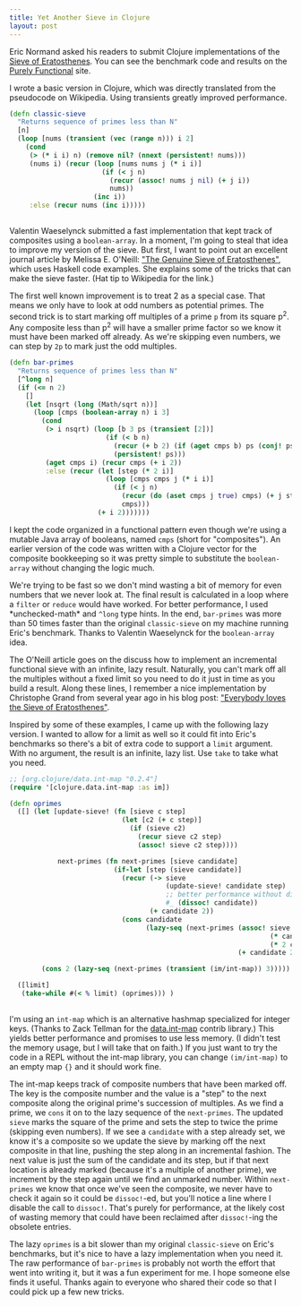 ```yaml
---
title: Yet Another Sieve in Clojure
layout: post
--- 
```


Eric Normand asked his readers to submit Clojure implementations of the
[Sieve of Eratosthenes][1].  You can see the benchmark code and results on the
[Purely Functional][2] site.

[1]: https://en.wikipedia.org/wiki/Sieve_of_Eratosthenes

[2]: https://purelyfunctional.tv/issues/purelyfunctional-tv-newsletter-315-use-the-correct-data-structure-for-the-job/

I wrote a basic version in Clojure, which was directly translated from the pseudocode on Wikipedia.
Using transients greatly improved performance.

```clojure
(defn classic-sieve
  "Returns sequence of primes less than N"
  [n]
  (loop [nums (transient (vec (range n))) i 2]
    (cond
     (> (* i i) n) (remove nil? (nnext (persistent! nums)))
     (nums i) (recur (loop [nums nums j (* i i)]
                       (if (< j n)
                         (recur (assoc! nums j nil) (+ j i))
                         nums))
                     (inc i))
     :else (recur nums (inc i)))))
	 
```

Valentin Waeselynck submitted a fast implementation that kept track of composites using a
`boolean-array`.  In a moment, I'm going to steal that idea to improve my version of the
sieve.  But first, I want to point out an excellent journal article by Melissa E. O'Neill:
["The Genuine Sieve of Eratosthenes"][3], which uses Haskell code examples.  She explains
some of the tricks that can make the sieve faster.  (Hat tip to Wikipedia for the link.)

[3]: http://www.cs.hmc.edu/~oneill/papers/Sieve-JFP.pdf

The first well known improvement is to treat 2 as a special case.  That means we only have
to look at odd numbers as potential primes.  The second trick is to start marking off
multiples of a prime `p` from its square p<sup>2</sup>.  Any composite less than
p<sup>2</sup> will have a smaller prime factor so we know it must have been marked off
already.  As we're skipping even numbers, we can step by `2p` to mark just the odd
multiples.

```clojure
(defn bar-primes
  "Returns sequence of primes less than N"
  [^long n]
  (if (<= n 2)
    []
    (let [nsqrt (long (Math/sqrt n))]
      (loop [cmps (boolean-array n) i 3]
        (cond
         (> i nsqrt) (loop [b 3 ps (transient [2])]
                        (if (< b n)
                          (recur (+ b 2) (if (aget cmps b) ps (conj! ps b)))
                          (persistent! ps)))
         (aget cmps i) (recur cmps (+ i 2))
         :else (recur (let [step (* 2 i)]
                        (loop [cmps cmps j (* i i)]
                          (if (< j n)
                            (recur (do (aset cmps j true) cmps) (+ j step))
                            cmps)))
                      (+ i 2)))))))

```

I kept the code organized in a functional pattern even though we're using a mutable Java
array of booleans, named `cmps` (short for "composites").  An earlier version of the code
was written with a Clojure vector for the composite bookkeeping so it was pretty simple to
substitute the `boolean-array` without changing the logic much.

We're trying to be fast so we don't mind wasting a bit of memory for even numbers that we
never look at.  The final result is calculated in a loop where a `filter` or `reduce` would
have worked.  For better performance, I used \*unchecked-math\* and `^long` type hints.
In the end, `bar-primes` was more than 50 times faster than the original `classic-sieve` on
my machine running Eric's benchmark.  Thanks to Valentin Waeselynck for the `boolean-array`
idea.

The O'Neill article goes on the discuss how to implement an incremental functional sieve
with an infinite, lazy result.  Naturally, you can't mark off all the multiples without a
fixed limit so you need to do it just in time as you build a result.  Along these lines, I
remember a nice implementation by Christophe Grand from several year ago in his blog post:
["Everybody loves the Sieve of Eratosthenes"][4].

[4]: http://clj-me.cgrand.net/2009/07/30/everybody-loves-the-sieve-of-eratosthenes/

Inspired by some of these examples, I came up with the following lazy version.  I wanted to
allow for a limit as well so it could fit into Eric's benchmarks so there's a bit of extra
code to support a `limit` argument.  With no argument, the result is an infinite,
lazy list.  Use `take` to take what you need.

```clojure
;; [org.clojure/data.int-map "0.2.4"]
(require '[clojure.data.int-map :as im])

(defn oprimes
  ([] (let [update-sieve! (fn [sieve c step]
                            (let [c2 (+ c step)]
                              (if (sieve c2)
                                (recur sieve c2 step)
                                (assoc! sieve c2 step))))

            next-primes (fn next-primes [sieve candidate]
                          (if-let [step (sieve candidate)]
                            (recur (-> sieve
                                       (update-sieve! candidate step)
                                       ;; better performance without dissoc!, but more memory
                                       #_ (dissoc! candidate))
                                   (+ candidate 2))
                            (cons candidate
                                  (lazy-seq (next-primes (assoc! sieve
                                                                 (* candidate candidate)
                                                                 (* 2 candidate))
                                                         (+ candidate 2)))))) ]

        (cons 2 (lazy-seq (next-primes (transient (im/int-map)) 3)))))

  ([limit]
   (take-while #(< % limit) (oprimes))) )
	 
```

I'm using an `int-map` which is an alternative hashmap specialized for integer keys.
(Thanks to Zack Tellman for the [data.int-map][6] contrib library.)  This yields better
performance and promises to use less memory.  (I didn't test the memory usage, but I will
take that on faith.)  If you just want to try the code in a REPL without the int-map
library, you can change `(im/int-map)` to an empty map `{}` and it should work fine.

[6]: https://github.com/clojure/data.int-map

The int-map keeps track of composite numbers that have been marked off.  The key is the
composite number and the value is a "step" to the next composite along the original prime's
succession of multiples.  As we find a prime, we `cons` it on to the lazy sequence of the
`next-primes`.  The updated `sieve` marks the square of the prime and sets the step to twice
the prime (skipping even numbers).  If we see a `candidate` with a step already
set, we know it's a composite so we update the sieve by marking off the next composite in
that line, pushing the step along in an incremental fashion.  The next value is just the sum
of the candidate and its step, but if that next location is already marked (because it's a
multiple of another prime), we increment by the step again until we find an unmarked number.
Within `next-primes` we know that once we've seen the composite, we never have to check it
again so it could be `dissoc!`-ed, but you'll notice a line where I disable the call to
`dissoc!`.  That's purely for performance, at the likely cost of wasting memory that could
have been reclaimed after `dissoc!`-ing the obsolete entries.

The lazy `oprimes` is a bit slower than my original `classic-sieve` on Eric's benchmarks,
but it's nice to have a lazy implementation when you need it.  The raw performance of
`bar-primes` is probably not worth the effort that went into writing it, but it was a fun
experiment for me.  I hope someone else finds it useful.  Thanks again to everyone who
shared their code so that I could pick up a few new tricks.


